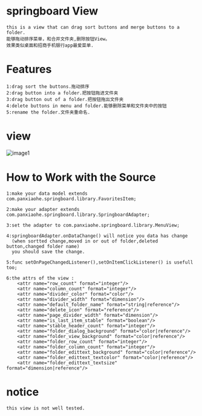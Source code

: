 # springboard View
    this is a view that can drag sort buttons and merge buttons to a folder.
    能够拖动排序菜单，和合并文件夹,删除按钮View。
    效果类似桌面和招商手机银行app最爱菜单.
# Features
    1:drag sort the buttons.拖动排序
    2:drag button into a folder.把按钮拖进文件夹
    3:drag button out of a folder.把按钮拖出文件夹
    4:delete buttons in menu and folder.能够删除菜单和文件夹中的按钮
    5:rename the folder.文件夹重命名.
# view
![image1](https://github.com/xiaohepan/springboard/blob/master/pic/screenShot1.gif) 
# How to Work with the Source
    1:make your data model extends com.panxiaohe.springboard.library.FavoritesItem;

    2:make your adapter extends com.panxiaohe.springboard.library.SpringboardAdapter;

    3:set the adapter to com.panxiaohe.springboard.library.MenuView;

    4:springboardAdapter.onDataChange() will notice you data has change
      (when sortted change,moved in or out of folder,deleted button,changed folder name)
      you should save the change.
      
    5:func setOnPageChangedListener(),setOnItemClickListener() is usefull too;
    
    6:the attrs of the view :
        <attr name="row_count" format="integer"/>
        <attr name="column_count" format="integer"/>
        <attr name="divider_color" format="color"/>
        <attr name="divider_width" format="dimension"/>
        <attr name="default_folder_name" format="string|reference"/>
        <attr name="delete_icon" format="reference"/>
        <attr name="page_divider_width" format="dimension"/>
        <attr name="is_last_item_stable" format="boolean"/>
        <attr name="stable_header_count" format="integer"/>
        <attr name="folder_dialog_background" format="color|reference"/>
        <attr name="folder_view_background" format="color|reference"/>
        <attr name="folder_row_count" format="integer"/>
        <attr name="folder_column_count" format="integer"/>
        <attr name="folder_edittext_background" format="color|reference"/>
        <attr name="folder_edittext_textcolor" format="color|reference"/>
        <attr name="folder_edittext_textsize" format="dimension|reference"/>
# notice
    this view is not well tested.